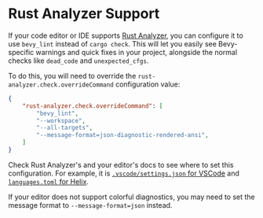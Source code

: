 # Rust Analyzer Support

If your code editor or IDE supports [Rust Analyzer](https://rust-analyzer.github.io), you can configure it to use `bevy_lint` instead of `cargo check`. This will let you easily see Bevy-specific warnings and quick fixes in your project, alongside the normal checks like `dead_code` and `unexpected_cfgs`.

To do this, you will need to override the `rust-analyzer.check.overrideCommand` configuration value:

```json
{
    "rust-analyzer.check.overrideCommand": [
        "bevy_lint",
        "--workspace",
        "--all-targets",
        "--message-format=json-diagnostic-rendered-ansi",
    ]
}
```

Check Rust Analyzer's and your editor's docs to see where to set this configuration. For example, it is [`.vscode/settings.json` for VSCode](https://marketplace.visualstudio.com/items?itemName=rust-lang.rust-analyzer#configuration) and [`languages.toml` for Helix](https://github.com/helix-editor/helix/wiki/Language-Server-Configurations#rust).

If your editor does not support colorful diagnostics, you may need to set the message format to `--message-format=json` instead.
